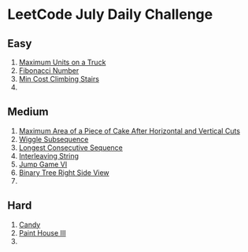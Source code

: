 # LeetCode July Daily Challenge

## Easy
1) [Maximum Units on a Truck](https://github.com/SmartOven/Java/tree/main/LeetCode/DailyChallenge/July/src/Day1)
2) [Fibonacci Number](https://github.com/SmartOven/Java/tree/main/LeetCode/DailyChallenge/July/src/Day6)
3) [Min Cost Climbing Stairs](https://github.com/SmartOven/Java/tree/main/LeetCode/DailyChallenge/July/src/Day10)
4) [](https://github.com/SmartOven/Java/tree/main/LeetCode/DailyChallenge/July/src/Day)

## Medium
1) [Maximum Area of a Piece of Cake After Horizontal and Vertical Cuts](https://github.com/SmartOven/Java/tree/main/LeetCode/DailyChallenge/July/src/Day2)
2) [Wiggle Subsequence](https://github.com/SmartOven/Java/tree/main/LeetCode/DailyChallenge/July/src/Day3)
3) [Longest Consecutive Sequence](https://github.com/SmartOven/Java/tree/main/LeetCode/DailyChallenge/July/src/Day5)
4) [Interleaving String](https://github.com/SmartOven/Java/tree/main/LeetCode/DailyChallenge/July/src/Day7)
5) [Jump Game VI](https://github.com/SmartOven/Java/tree/main/LeetCode/DailyChallenge/July/src/Day9)
6) [Binary Tree Right Side View](https://github.com/SmartOven/Java/tree/main/LeetCode/DailyChallenge/July/src/Day11)
7) [](https://github.com/SmartOven/Java/tree/main/LeetCode/DailyChallenge/July/src/Day)

## Hard
1) [Candy](https://github.com/SmartOven/Java/tree/main/LeetCode/DailyChallenge/July/src/Day4)
2) [Paint House III](https://github.com/SmartOven/Java/tree/main/LeetCode/DailyChallenge/July/src/Day8)
3) [](https://github.com/SmartOven/Java/tree/main/LeetCode/DailyChallenge/July/src/Day)

